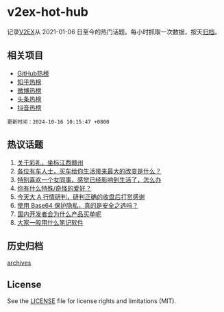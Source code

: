# v2ex-hot-hub

 记录[V2EX](https://www.v2ex.com/)从 2021-01-06 日至今的热门话题。每小时抓取一次数据，按天[归档](archives)。
 
 ## 相关项目

- [GitHub热榜](https://github.com/lonnyzhang423/github-hot-hub)
- [知乎热榜](https://github.com/lonnyzhang423/zhihu-hot-hub)
- [微博热榜](https://github.com/lonnyzhang423/weibo-hot-hub)
- [头条热榜](https://github.com/lonnyzhang423/toutiao-hot-hub)
- [抖音热榜](https://github.com/lonnyzhang423/douyin-hot-hub)


 `更新时间：2024-10-16 10:15:47 +0800`

## 热议话题

1. [关于彩礼，坐标江西赣州](https://www.v2ex.com/t/1080514)
1. [各位有车人士，买车给你生活带来最大的改变是什么？](https://www.v2ex.com/t/1080467)
1. [特别喜欢一个女同事，感觉已经影响到生活了，怎么办](https://www.v2ex.com/t/1080667)
1. [你有什么特殊/奇怪的爱好？](https://www.v2ex.com/t/1080471)
1. [今天大 A 行情研判，研判正确的收盘后打赏感谢](https://www.v2ex.com/t/1080651)
1. [使用 Base64 保护隐私，真的是安全之选吗？](https://www.v2ex.com/t/1080435)
1. [国内开发者会为什么产品买单呢](https://www.v2ex.com/t/1080377)
1. [大家一般用什么笔记软件](https://www.v2ex.com/t/1080521)

## 历史归档

[archives](archives)

## License

See the [LICENSE](LICENSE) file for license rights and limitations (MIT).
